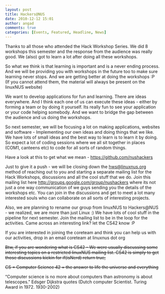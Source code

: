 ```yaml
---
layout: post
title: Hackers@NUS
date: 2010-12-12 15:01
author: angad
comments: true
categories: [Events, Featured, Headline, News]
---
```

Thanks to all those who attended the Hack Workshop Series. We did 8 workshops this semester and the response from the audience was really good. We (also) got to learn a lot after doing all these workshops.

So what we think is that learning is important and is a never ending process. And we will be providing you with workshops in the future too to make sure learning never stops. And we are getting better at doing the workshops :P (If you cannot attend them, the material will always be present on the linuxNUS website)

We want to develop applications for fun and learning. There are ideas everywhere. And I think each one of us can execute these ideas - either by forming a team or by doing it yourself. Its really fun to see your application or your code helping somebody. And we want to bridge the gap between the audience and us doing the workshops.

So next semester, we will be focusing a lot on making applications, websites and software - Implementing our own ideas and doing things that we like. We have lots of small ideas and the best way to learn is to learn it by doing. So expect a lot of coding sessions where we all sit together in places (COM1, canteens etc) to code for all sorts of random things.

Have a look at this to get what we mean - <a href="https://github.com/nushackers">https://github.com/nushackers</a>

Just to give it a push - we will be closing down the hws@linuxnus.org method of reaching out to you and starting a separate mailing list for the Hack Workshops, discussions and all the cool stuff that we do. Join this mailing list here <a href="http://groups.google.com/group/nushackers">http://groups.google.com/group/nushackers</a> where its not just a one way communication of we guys sending you the details of the workshops etc. You can join in the discussions and get to meet a lot many interested souls who can collaborate on all sorts of interesting projects.

Also, we are planning to rename our group from linuxNUS to Hackers@NUS - we realized, we are more than just Linux :) We have lots of cool stuff in the pipeline for next semester. Join the mailing list to be in the loop for the activities. Came across an interesting link? let the CS42 know :P

If you are interested in joining the coreteam and think you can help us with our activities, drop in an email coreteam at linuxnus dot org

<span style="text-decoration: line-through;">Btw, if you are wondering what is CS42 -
We were usually discussing some interesting topics on a restricted linuxNUS mailing list.
CS42 is simply to get those discussions kickin for if(isNerd) return true;</span>

<span style="text-decoration: line-through;">CS = Computer Science
42 = the answer to life the universe and everything</span>

“Computer science is no more about computers than astronomy is about telescopes.”
Edsger Dijkstra quotes (Dutch computer Scientist. Turing Award in 1972. 1930-2002)
